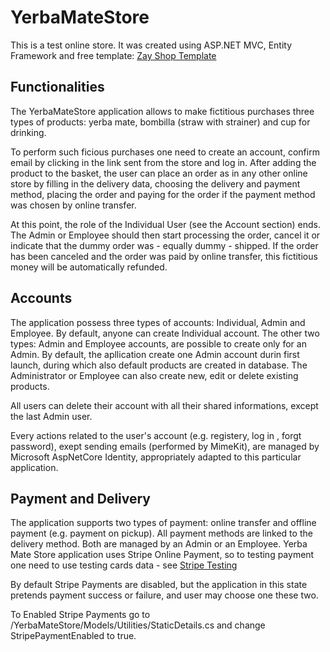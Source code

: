 # YerbaMateStore
This is a test online store.
It was created using ASP.NET MVC, Entity Framework and free template: [Zay Shop Template](https://templatemo.com/tm-559-zay-shop)

## Functionalities
The YerbaMateStore application allows to make fictitious purchases three types of products: yerba mate, bombilla (straw with strainer) and cup for drinking.

To perform such ficious purchases one need to create an account, confirm email by clicking in the link sent from the store and log in.
After adding the product to the basket, the user can place an order as in any other online store by filling in the delivery data, choosing the delivery and payment method, placing the order and paying for the order if the payment method was chosen by online transfer.

At this point, the role of the Individual User (see the Account section) ends. The Admin or Employee should then start processing the order, cancel it or indicate that the dummy order was - equally dummy - shipped. If the order has been canceled and the order was paid by online transfer, this fictitious money will be automatically refunded.

## Accounts
The application possess three types of accounts: Individual, Admin and Employee. By default, anyone can create Individual account. The other two types: Admin and Employee accounts, are possible to create only for an Admin. By default, the apllication create one Admin account durin first launch, during which also default products are created in database.
The Administrator or Employee can also create new, edit or delete existing products.

All users can delete their account with all their shared informations, except the  last Admin user.

Every actions related to the user's account (e.g. registery, log in , forgt password), exept sending emails (performed by MimeKit), are managed by Microsoft AspNetCore Identity, appropriately adapted to this particular application.

## Payment and Delivery
The application supports two types of payment: online transfer and offline payment (e.g. payment on pickup). All payment methods are linked to the delivery method. Both are managed by an Admin or an Employee.
Yerba Mate Store application uses Stripe Online Payment, so to testing payment one need to use testing cards data - see [Stripe Testing](https://stripe.com/docs/testing)

By default Stripe Payments are disabled, but the application in this state pretends payment success or failure, and user may choose one these two.

To Enabled Stripe Payments go to /YerbaMateStore/Models/Utilities/StaticDetails.cs and change StripePaymentEnabled to true.

